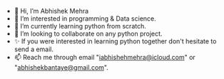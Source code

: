 - 👋 Hi, I’m Abhishek Mehra
- 👀 I’m interested in programming & Data science.
- 🌱 I’m currently learning python from scratch.
- 💞️ I’m looking to collaborate on any python project.
- ✨ If you were interested in learning python together don't hesitate to send a email. 
- 📫 Reach me through email "iabhishehmehra@icloud.com" or "abhishekbantaye@gmail.com".


<!---
iabhishekmehra/iabhishekmehra is a ✨ special ✨ repository because its `README.md` (this file) appears on your GitHub profile.
You can click the Preview link to take a look at your changes.
--->
